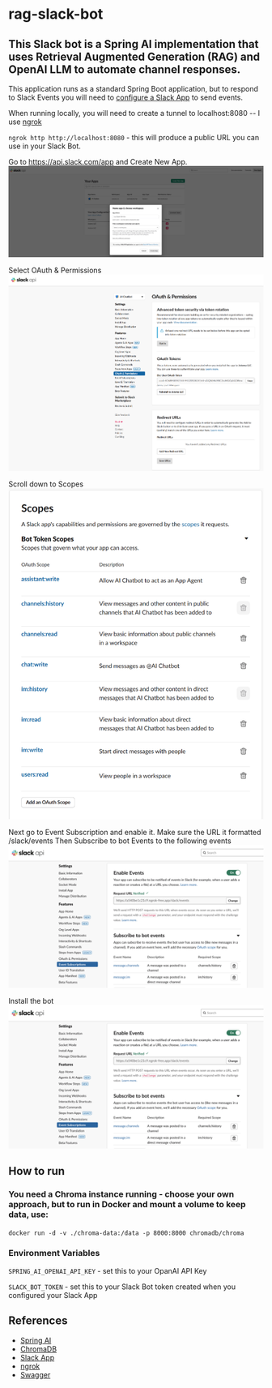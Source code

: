 # rag-slack-bot

## This Slack bot is a Spring AI implementation that uses Retrieval Augmented Generation (RAG) and OpenAI LLM to automate channel responses.

This application runs as a standard Spring Boot application, but to respond to Slack Events you will need to [configure a Slack App](https://api.slack.com/apps) to send events.

When running locally, you will need to create a tunnel to localhost:8080 -- I use [ngrok](https://ngrok.com/)

`ngrok http http://localhost:8080` - this will produce a public URL you can use in your Slack Bot.

Go to https://api.slack.com/app and Create New App.
![alt text](images/slack-configuration0.png)

Select OAuth & Permissions
![alt text](images/slack-configuration1.png)

Scroll down to Scopes
![alt text](images/slack-configuration2.png)

Next go to Event Subscription and enable it.
Make sure the URL it formatted <ngrok URL>/slack/events
Then Subscribe to bot Events to the following events
![alt text](images/slack-configuration3.png)

Install the bot
![alt text](images/slack-configuration3.png)

## How to run

### You need a Chroma instance running - choose your own approach, but to run in Docker and mount a volume to keep data, use:

`docker run -d -v ./chroma-data:/data -p 8000:8000 chromadb/chroma`

### Environment Variables

`SPRING_AI_OPENAI_API_KEY` - set this to your OpanAI API Key

`SLACK_BOT_TOKEN` - set this to your Slack Bot token created when you configured your Slack App


## References

- [Spring AI](https://docs.spring.io/spring-ai/reference/index.html)
- [ChromaDB](https://www.trychroma.com/)
- [Slack App](https://api.slack.com/apps)
- [ngrok](https://ngrok.com/)
- [Swagger](http://localhost:8080/swagger-ui/index.html)